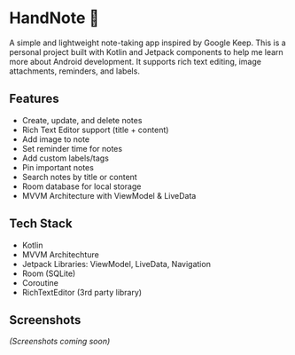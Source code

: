 # HandNote 📝

A simple and lightweight note-taking app inspired by Google Keep. This is a personal project built with Kotlin and Jetpack components to help me learn more about Android development. It supports rich text editing, image attachments, reminders, and labels.

## Features

- Create, update, and delete notes
- Rich Text Editor support (title + content)
- Add image to note
- Set reminder time for notes
- Add custom labels/tags
- Pin important notes
- Search notes by title or content
- Room database for local storage
- MVVM Architecture with ViewModel & LiveData

## Tech Stack

- Kotlin
- MVVM Architechture
- Jetpack Libraries: ViewModel, LiveData, Navigation
- Room (SQLite)
- Coroutine
- RichTextEditor (3rd party library)

## Screenshots

*(Screenshots coming soon)*

